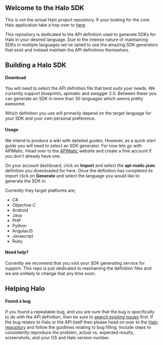 Welcome to the Halo SDK
------------------------

This is not the actual Halo project repository. If your looking for the core Halo 
application take a hop over to [here](https://github.com/ff36/halo-core).

This repository is dedicated to the API definition used to generate SDKs for 
Halo in your desired language. Due to the intense nature of maintaining SDKs in 
multiple languages we've opted to use the amazing SDK generators that exist and 
instead maintain the API definitions themselves.


Building a Halo SDK
-------------------------------
#### Download

You will need to select the API definition file that best suits your needs. We currently 
support blueprints, apimatic and swagger 2.0. Between these you can generate an SDK in 
more than 30 languages which seems pretty awesome.

Which definition you use will primarily depend on the target language for your SDK and 
your own personal preference.

#### Usage

We intend to produce a wiki with detailed guides. However, as a quick start guide you will need to
select an SDK generator. For now lets go with APIMatic. Head over to the [APIMatic](https://apimatic.io/)
website and create a free account if you don't already have one. 

On your account dashboard, click on **Import** and select the **api-matic.json** definition you 
downloaded for here. Once the definition has completed its import click on **Generate** and select 
the language you would like to generate the SDK in. 

Currently they target platforms are;
 - C#
 - Objective C
 - Android
 - Java
 - PHP
 - Python
 - AngularJS
 - Javascript
 - Ruby


#### Need help?

Currently we recomend that you visit your SDK generating service for support. This repo is just 
dedicated to maintaining the definition files and we are unlikely to change that any time soon.


Helping Halo
----------------

#### Found a bug

If you found a repeatable bug, and you are sure that the bug is specifically to do with the API definition, 
then be sure to [search existing issues](https://github.com/ff36/halo-sdk/issues) first.
If the bug relates to Halo or the API itself then please head on over to the [Halo repository](https://github.com/ff36/halo-core) 
and follow the guidlines relating to bug filling. Include steps to consistently reproduce the problem, 
actual vs. expected results, screenshots, and your OS and Halo version number.